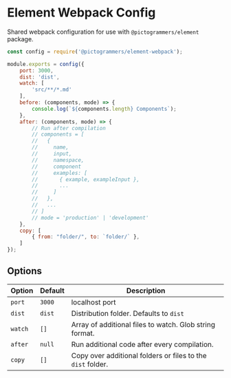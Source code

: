 # Element Webpack Config

Shared webpack configuration for use with `@pictogrammers/element` package.

```javascript
const config = require('@pictogrammers/element-webpack');

module.exports = config({
    port: 3000,
    dist: 'dist',
    watch: [
        'src/**/*.md'
    ],
    before: (components, mode) => {
        console.log(`${components.length} Components`);
    },
    after: (components, mode) => {
        // Run after compilation
        // components = [
        //   {
        //     name,
        //     input,
        //     namespace,
        //     component
        //     examples: [
        //       { example, exampleInput },
        //       ...
        //     ]
        //   },
        //   ...
        // ]
        // mode = 'production' | 'development'
    },
    copy: [
        { from: "folder/", to: `folder/` },
    ]
});
```

## Options

| Option | Default | Description |
| ------ | ------- | ----------- |
| `port` | `3000` | localhost port |
| `dist` | `dist` | Distribution folder. Defaults to `dist` |
| `watch` | `[]`  | Array of additional files to watch. Glob string format. |
| `after` | `null` | Run additional code after every compilation. |
| `copy` | `[]` | Copy over additional folders or files to the `dist` folder. |